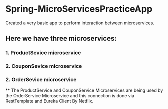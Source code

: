 # Spring-MicroServicesPracticeApp
Created a very basic app to perform interaction between microservices.

## Here we have three microservices:
### 1. ProductSevice microservice
### 2. CouponSevice microservice
### 2. OrderSevice microservice

<p>
   ** The ProductService and CouponService Microservices are being used by the OrderService Microservice and this connection is done via RestTemplate and Eureka Client By Netflix.
</p>
